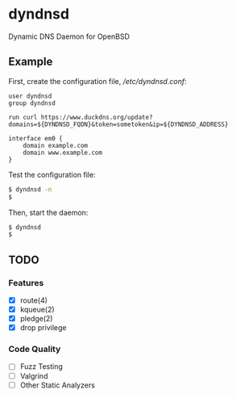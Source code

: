 # dyndnsd
Dynamic DNS Daemon for OpenBSD

## Example

First, create the configuration file, */etc/dyndnsd.conf*:

```
user dyndnsd
group dyndnsd

run curl https://www.duckdns.org/update?domains=${DYNDNSD_FQDN}&token=sometoken&ip=${DYNDNSD_ADDRESS}

interface em0 {
	domain example.com
	domain www.example.com
}
```

Test the configuration file:

```bash
$ dyndnsd -n
$
```

Then, start the daemon:

```bash
$ dyndnsd
$
```

## TODO

### Features

- [x] route(4)
- [x] kqueue(2)
- [x] pledge(2)
- [x] drop privilege

### Code Quality

- [ ] Fuzz Testing
- [ ] Valgrind
- [ ] Other Static Analyzers 
